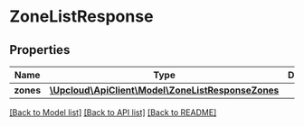 # ZoneListResponse

## Properties
Name | Type | Description | Notes
------------ | ------------- | ------------- | -------------
**zones** | [**\Upcloud\ApiClient\Model\ZoneListResponseZones**](ZoneListResponseZones.md) |  | [optional] 

[[Back to Model list]](../../README.md#documentation-of-the-models) [[Back to API list]](../../README.md#documentation) [[Back to README]](../../README.md)


